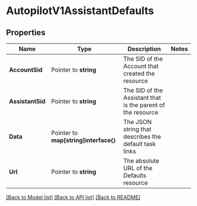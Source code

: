 # AutopilotV1AssistantDefaults

## Properties
Name | Type | Description | Notes
------------ | ------------- | ------------- | -------------
**AccountSid** | Pointer to **string** | The SID of the Account that created the resource |
**AssistantSid** | Pointer to **string** | The SID of the Assistant that is the parent of the resource |
**Data** | Pointer to **map[string]interface{}** | The JSON string that describes the default task links |
**Url** | Pointer to **string** | The absolute URL of the Defaults resource |

[[Back to Model list]](../README.md#documentation-for-models) [[Back to API list]](../README.md#documentation-for-api-endpoints) [[Back to README]](../README.md)


